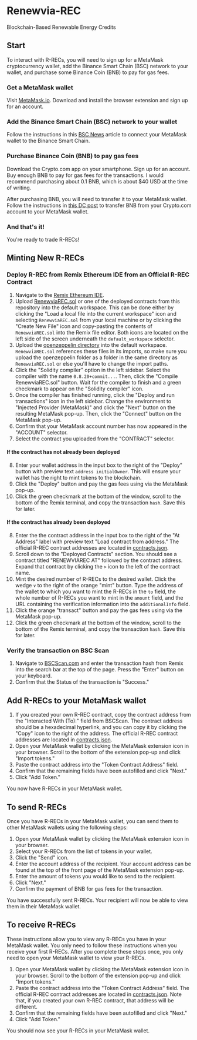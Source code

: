 # Renewvia-REC
Blockchain-Based Renewable Energy Credits

## Start
To interact with R-RECs, you will need to sign up for a MetaMask cryptocurrency wallet, add the Binance Smart Chain (BSC) network to your wallet, and purchase some Binance Coin (BNB) to pay for gas fees.

### Get a MetaMask wallet
Visit [MetaMask.io](https://metamask.io/). Download and install the browser extension and sign up for an account.

### Add the Binance Smart Chain (BSC) network to your wallet
Follow the instructions in this [BSC News](https://www.bsc.news/post/connecting-metamask-wallet-to-the-binance-smart-chain) article to connect your MetaMask wallet to the Binance Smart Chain.

### Purchase Binance Coin (BNB) to pay gas fees
Download the Crypto.com app on your smartphone. Sign up for an account. Buy enough BNB to pay for gas fees for the transactions. I would recommend purchasing about 0.1 BNB, which is about $40 USD at the time of writing.

After purchasing BNB, you will need to transfer it to your MetaMask wallet. Follow the instructions in [this DC post](https://decentralizedcreator.com/transfer-crypto-from-crypto-com-to-metamask/) to transfer BNB from your Crypto.com account to your MetaMask wallet.

### And that's it!
You're ready to trade R-RECs!

## Minting New R-RECs

### Deploy R-REC from Remix Ethereum IDE from an Official R-REC Contract
1. Navigate to the [Remix Ethereum IDE](https://remix.ethereum.org/).
2. Upload [RenewviaREC.sol](https://github.com/Renewvia-Energy/Renewvia-REC/blob/main/RenewviaREC.sol) or one of the deployed contracts from this repository into the default workspace. This can be done either by clicking the "Load a local file into the current workspace" icon and selecting `RenewviaREC.sol` from your local machine or by clicking the "Create New File" icon and copy-pasting the contents of `RenewviaREC.sol` into the Remix file editor. Both icons are located on the left side of the screen underneath the `default_workspace` selector.
3. Upload the [openzeppelin directory](https://github.com/Renewvia-Energy/Renewvia-REC/blob/main/openzeppelin) into the default workspace. `RenewviaREC.sol` references these files in its imports, so make sure you upload the openzeppelin folder as a folder in the same directory as `RenewviaREC.sol` or else you'll have to change the import paths.
4. Click the "Solidity compiler" option in the left sidebar. Select the compiler with the name `0.8.20+commit...`. Then, click the "Compile RenewviaREC.sol" button. Wait for the compiler to finish and a green checkmark to appear on the "Solidity compiler" icon.
5. Once the compiler has finished running, click the "Deploy and run transactions" icon in the left sidebar. Change the environment to "Injected Provider (MetaMask)" and click the "Next" button on the resulting MetaMask pop-up. Then, click the "Connect" button on the MetaMask pop-up.
6. Confirm that your MetaMask account number has now appeared in the "ACCOUNT" selector.
7. Select the contract you uploaded from the "CONTRACT" selector.

#### If the contract has not already been deployed
8. Enter your wallet address in the input box to the right of the "Deploy" button with preview text `address initialOwner`. This will ensure your wallet has the right to mint tokens to the blockchain.
9. Click the "Deploy" button and pay the gas fees using via the MetaMask pop-up.
10. Click the green checkmark at the bottom of the window, scroll to the bottom of the Remix terminal, and copy the transaction `hash`. Save this for later.

#### If the contract has already been deployed
8. Enter the the contract address in the input box to the right of the "At Address" label with preview text "Load contract from address." The official R-REC contract addresses are located in [contracts.json](https://github.com/Renewvia-Energy/Renewvia-REC/blob/main/contracts.json).
9. Scroll down to the "Deployed Contracts" section. You should see a contract titled "RENEWVIAREC AT" followed by the contract address. Expand that contract by clicking the `>` icon to the left of the contract name.
10. Mint the desired number of R-RECs to the desired wallet. Click the wedge `∨` to the right of the orange "mint" button. Type the address of the wallet to which you want to mint the R-RECs in the `to` field, the whole number of R-RECs you want to mint in the `amount` field, and the URL containing the verification information into the `additionalInfo` field.
11. Click the orange "transact" button and pay the gas fees using via the MetaMask pop-up.
12. Click the green checkmark at the bottom of the window, scroll to the bottom of the Remix terminal, and copy the transaction `hash`. Save this for later.

### Verify the transaction on BSC Scan
1. Navigate to [BSCScan.com](https://bscscan.com/) and enter the transaction hash from Remix into the search bar at the top of the page. Press the "Enter" button on your keyboard.
2. Confirm that the Status of the transaction is "Success."

## Add R-RECs to your MetaMask wallet
1. If you created your own R-REC contract, copy the contract address from the "Interacted With (To):" field from BSCScan. The contract address should be a hexadecimal hyperlink, and you can copy it by clicking the "Copy" icon to the right of the address. The official R-REC contract addresses are located in [contracts.json](https://github.com/Renewvia-Energy/Renewvia-REC/blob/main/contracts.json).
2. Open your MetaMask wallet by clicking the MetaMask extension icon in your browser. Scroll to the bottom of the extension pop-up and click "Import tokens."
3. Paste the contract address into the "Token Contract Address" field.
4. Confirm that the remaining fields have been autofilled and click "Next."
5. Click "Add Token."

You now have R-RECs in your MetaMask wallet.

## To send R-RECs
Once you have R-RECs in your MetaMask wallet, you can send them to other MetaMask wallets using the following steps:
1. Open your MetaMask wallet by clicking the MetaMask extension icon in your browser.
2. Select your R-RECs from the list of tokens in your wallet.
3. Click the "Send" icon.
4. Enter the account address of the recipient. Your account address can be found at the top of the front page of the MetaMask extension pop-up.
5. Enter the amount of tokens you would like to send to the recipient.
6. Click "Next."
7. Confirm the payment of BNB for gas fees for the transaction.

You have successfully sent R-RECs. Your recipient will now be able to view them in their MetaMask wallet.

## To receive R-RECs
These instructions allow you to view any R-RECs you have in your MetaMask wallet. You only need to follow these instructions when you receive your first R-RECs. After you complete these steps once, you only need to open your MetaMask wallet to view your R-RECs.

1. Open your MetaMask wallet by clicking the MetaMask extension icon in your browser. Scroll to the bottom of the extension pop-up and click "Import tokens."
2. Paste the contract address into the "Token Contract Address" field. The official R-REC contract addresses are located in [contracts.json](https://github.com/Renewvia-Energy/Renewvia-REC/blob/main/contracts.json). Note that, if you created your own R-REC contract, that address will be different.
3. Confirm that the remaining fields have been autofilled and click "Next."
4. Click "Add Token."

You should now see your R-RECs in your MetaMask wallet.
